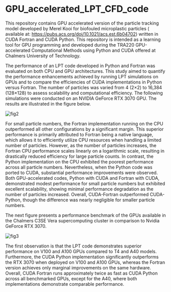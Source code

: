 # GPU_accelerated_LPT_CFD_code
This repository contains GPU accelerated version of the particle tracking model developed by Merel Kooi for biofouled microplastic particles ( available at: https://pubs.acs.org/doi/10.1021/acs.est.6b04702) written in CUDA Fortran and CUDA Python. This repository is intended as a learning tool for GPU programming and developed during the TRA220 GPU-accelerated Computational Methods using Python and CUDA offered at Chalmers University of Technology.

The performance of an LPT code developed in Python and Fortran was evaluated on both CPU and GPU architectures. This study aimed to quantify the performance enhancements achieved by running LPT simulations on GPUs and to compare the efficiencies of CUDA implementations in Python versus Fortran. The number of particles was varied from 4 (2×2) to 16,384 (128×128) to assess scalability and computational efficiency. The following simulations were conducted on an NVIDIA GeForce RTX 3070 GPU. The results are illustrated in the figure below.

![fig2](https://github.com/user-attachments/assets/a78b6095-9bee-4f24-89c9-c2c22d3968e1)

For small particle numbers, the Fortran implementation running on the CPU outperformed all other configurations by a significant margin. This superior performance is primarily attributed to Fortran being a native language, which allows it to efficiently utilize CPU resources when handling a limited number of particles. However, as the number of particles increases, the Fortran CPU performance scales linearly on a logarithmic scale, resulting in drastically reduced efficiency for large particle counts. In contrast, the Python implementation on the CPU exhibited the poorest performance across all particle numbers. Nevertheless, when the Python code was ported to CUDA, substantial performance improvements were observed. Both GPU-accelerated codes, Python with CUDA and Fortran with CUDA, demonstrated modest performance for small particle numbers but exhibited excellent scalability, showing minimal performance degradation as the number of particles increased. Overall, CUDA-Fortran outperformed CUDA-Python, though the difference was nearly negligible for smaller particle numbers.

The next figure presents a performance benchmark of the GPUs available in the Chalmers C3SE Vera supercomputing cluster in comparison to Nvidia GeForce RTX 3070.

![fig3](https://github.com/user-attachments/assets/f1661caa-c777-45a8-8ca1-41dfdc9f135d)

The first observation is that the LPT code demonstrates superior performance on V100 and A100 GPUs compared to T4 and A40 models. Furthermore, the CUDA Python implementation significantly outperforms the RTX 3070 when deployed on V100 and A100 GPUs, whereas the Fortran version achieves only marginal improvements on the same hardware. Overall, CUDA Fortran runs approximately twice as fast as CUDA Python across all benchmarked GPUs, except for the A40, where both implementations demonstrate comparable performance.
